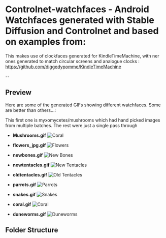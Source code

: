 # Controlnet-watchfaces - Android Watchfaces generated with Stable Diffusion and Controlnet and based on examples from:


This makes use of clockfaces generated for KindleTimeMachine, with ner ones generated to match circular screens and analogue clocks : https://github.com/diggedypomme/KindleTimeMachine

-- 
 


## Preview

Here are some of the generated GIFs showing different watchfaces. Some are better than others...:


This first one is myxomycetes/mushrooms which had hand picked images from multiple batches. The rest were just a single pass through
- **Mushrooms.gif**
    ![Coral](./gifs/coolmushrooms.gif)


- **flowers_jpg.gif**
    ![Flowers](./gifs/flowers_jpg.gif)

- **newbones.gif**
    ![New Bones](./gifs/newbones.gif)

- **newtentacles.gif**
    ![New Tentacles](./gifs/newtentacles.gif)

- **oldtentacles.gif**
    ![Old Tentacles](./gifs/oldtentacles.gif)

- **parrots.gif**
    ![Parrots](./gifs/parrots.gif)

- **snakes.gif**
    ![Snakes](./gifs/snakes.gif)


- **coral.gif**
    ![Coral](./gifs/coral.gif)

- **duneworms.gif**
    ![Duneworms](./gifs/duneworms.gif)

## Folder Structure

